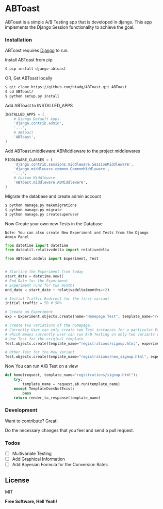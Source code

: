 # ABToast

ABToast is a simple A/B Testing app that is developed in django. This app implements the Django Session functionality to achieve the goal.

### Installation

ABToast requires [Django](https://www.djangoproject.com/download/) to run.

Install ABToast from pip
```sh
$ pip install django-abtoast
```
OR, Get ABToast locally
```sh
$ git clone https://github.com/htadg/ABToast.git ABToast
$ cd ABToast/
$ python setup.py install
```

Add ABToast to INSTALLED_APPS
```python
INSTALLED_APPS = (
    # Django Default Apps
    'django.contrib.admin',
    '...',
    # ABToast
    'ABToast',
)
```
Add ABToast.middleware.ABMiddleware to the project middlewares
```python
MIDDLEWARE_CLASSES = (
    'django.contrib.sessions.middleware.SessionMiddleware',
    'django.middleware.common.CommonMiddleware',
    '...',
    # Custom Middleware
    'ABToast.middleware.ABMiddleware',
)
```
Migrate the database and create admin account
```sh
$ python manage.py makemigrations
$ python manage.py migrate
$ python manage.py createsuperuser
```
Now Create your own new Tests in the Database
```
Note: You can also create New Experiment and Tests from the Django Admin Panel
```
```python
from datetime import datetime
from dateutil.relativedelta import relativedelta

from ABToast.models import Experiment, Test


# Starting the Experiment from today
start_date = datetime.now()
# End Date for the Experiment
# Experiment runs for two months
end_date = start_date + relativedelta(months=+2)

# Initial Traffic Redirect for the first variant
initial_traffic = 50 # 50%

# Create an Experiment
exp = Experiment.objects.create(name="Homepage Test", template_name="registrations/signup.html", goal="registrations/success", start=start_date, end=end_date, cancelled=False)

# Create two variations of the homepage.
# Currently User can only create two Test instances for a particular Experiment
# which means currently user can run A/B Testing on only two variants of a Page
# One Test for the original template
Test.objects.create(template_name="registrations/signup.html", experiment=exp)

# Other Test for the New Variant
Test.objects.create(template_name="registrations/new_signup.html", experiment=exp)
```
Now You can run A/B Test on a view
```python
def home(request, template_name="registrations/signup.html"):
    try:
        template_name = request.ab.run(template_name)
    except TemplateDoesNotExist:
        pass
    return render_to_response(template_name)
```
### Development

Want to contribute? Great!

Do the necessary changes that you feel and send a pull request.


### Todos

 - [ ] Multivariate Testing
 - [ ] Add Graphical Information
 - [ ] Add Bayesian Formula for the Conversion Rates

License
----

MIT

**Free Software, Hell Yeah!**
